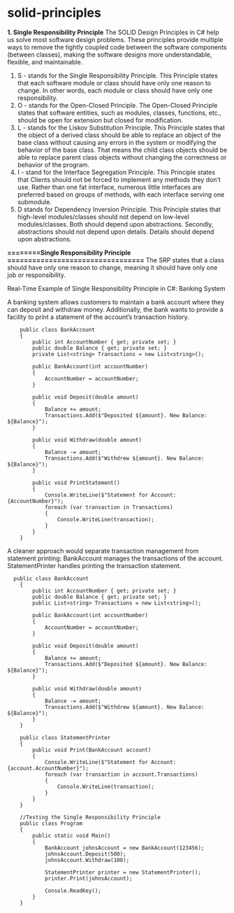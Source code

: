 # solid-principles

**1. Single Responsibility Principle**
The SOLID Design Principles in C# help us solve most software design problems. These principles provide multiple ways to remove the tightly coupled code between the software components (between classes), making the software designs more understandable, flexible, and maintainable. 

1. S - stands for the Single Responsibility Principle. This Principle states that each software module or class should have only one reason to change. In other words, each module or class should have only one responsibility.
2. O - stands for the Open-Closed Principle. The Open-Closed Principle states that software entities, such as modules, classes, functions, etc., should be open for extension but closed for modification.
3. L - stands for the Liskov Substitution Principle. This Principle states that the object of a derived class should be able to replace an object of the base class without causing any errors in the system or modifying the behavior of the base class. That means the child class objects should be able to replace parent class objects without changing the correctness or behavior of the program.
4. I - stand for the Interface Segregation Principle. This Principle states that Clients should not be forced to implement any methods they don’t use. Rather than one fat interface, numerous little interfaces are preferred based on groups of methods, with each interface serving one submodule.
5. D stands for Dependency Inversion Principle. This Principle states that high-level modules/classes should not depend on low-level modules/classes. Both should depend upon abstractions. Secondly, abstractions should not depend upon details. Details should depend upon abstractions.


**========Single Responsibility Principle =================================**
The SRP states that a class should have only one reason to change, meaning it should have only one job or responsibility.

Real-Time Example of Single Responsibility Principle in C#: Banking System

A banking system allows customers to maintain a bank account where they can deposit and withdraw money. Additionally, the bank wants to provide a facility to print a statement of the account’s transaction history.

```
    public class BankAccount
    {
        public int AccountNumber { get; private set; }
        public double Balance { get; private set; }
        private List<string> Transactions = new List<string>();

        public BankAccount(int accountNumber)
        {
            AccountNumber = accountNumber;
        }

        public void Deposit(double amount)
        {
            Balance += amount;
            Transactions.Add($"Deposited ${amount}. New Balance: ${Balance}");
        }

        public void Withdraw(double amount)
        {
            Balance -= amount;
            Transactions.Add($"Withdrew ${amount}. New Balance: ${Balance}");
        }

        public void PrintStatement()
        {
            Console.WriteLine($"Statement for Account: {AccountNumber}");
            foreach (var transaction in Transactions)
            {
                Console.WriteLine(transaction);
            }
        }
    }

```
A cleaner approach would separate transaction management from statement printing: BankAccount manages the transactions of the account. StatementPrinter handles printing the transaction statement.

```
  public class BankAccount
    {
        public int AccountNumber { get; private set; }
        public double Balance { get; private set; }
        public List<string> Transactions = new List<string>();

        public BankAccount(int accountNumber)
        {
            AccountNumber = accountNumber;
        }

        public void Deposit(double amount)
        {
            Balance += amount;
            Transactions.Add($"Deposited ${amount}. New Balance: ${Balance}");
        }

        public void Withdraw(double amount)
        {
            Balance -= amount;
            Transactions.Add($"Withdrew ${amount}. New Balance: ${Balance}");
        }
    }

    public class StatementPrinter
    {
        public void Print(BankAccount account)
        {
            Console.WriteLine($"Statement for Account: {account.AccountNumber}");
            foreach (var transaction in account.Transactions)
            {
                Console.WriteLine(transaction);
            }
        }
    }
    
    //Testing the Single Responsibility Principle
    public class Program
    {
        public static void Main()
        {
            BankAccount johnsAccount = new BankAccount(123456);
            johnsAccount.Deposit(500);
            johnsAccount.Withdraw(100);

            StatementPrinter printer = new StatementPrinter();
            printer.Print(johnsAccount);
            
            Console.ReadKey();
        }
    }
    
```